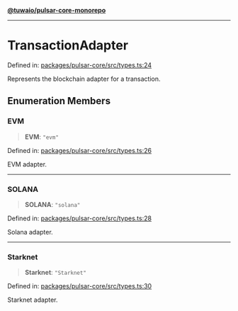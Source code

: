 [**@tuwaio/pulsar-core-monorepo**](../../../README.md)

***

# TransactionAdapter

Defined in: [packages/pulsar-core/src/types.ts:24](https://github.com/TuwaIO/pulsar-core/blob/71f97f7daed8929582a6500160e6e16d91f0bef6/packages/pulsar-core/src/types.ts#L24)

Represents the blockchain adapter for a transaction.

## Enumeration Members

### EVM

> **EVM**: `"evm"`

Defined in: [packages/pulsar-core/src/types.ts:26](https://github.com/TuwaIO/pulsar-core/blob/71f97f7daed8929582a6500160e6e16d91f0bef6/packages/pulsar-core/src/types.ts#L26)

EVM adapter.

***

### SOLANA

> **SOLANA**: `"solana"`

Defined in: [packages/pulsar-core/src/types.ts:28](https://github.com/TuwaIO/pulsar-core/blob/71f97f7daed8929582a6500160e6e16d91f0bef6/packages/pulsar-core/src/types.ts#L28)

Solana adapter.

***

### Starknet

> **Starknet**: `"Starknet"`

Defined in: [packages/pulsar-core/src/types.ts:30](https://github.com/TuwaIO/pulsar-core/blob/71f97f7daed8929582a6500160e6e16d91f0bef6/packages/pulsar-core/src/types.ts#L30)

Starknet adapter.
